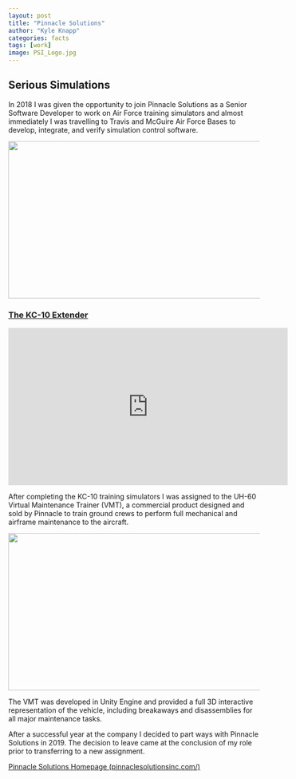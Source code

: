 ```yaml
---
layout: post
title: "Pinnacle Solutions"
author: "Kyle Knapp"
categories: facts
tags: [work]
image: PSI_Logo.jpg
---
```


## Serious Simulations
In 2018 I was given the opportunity to join Pinnacle Solutions as a Senior Software Developer to work on Air Force training simulators and almost immediately I was travelling to Travis and McGuire Air Force Bases to develop, integrate, and verify simulation control software. 

<img src="https://upload.wikimedia.org/wikipedia/commons/b/b9/KC-10_Extender_%282151957820%29.jpg" style="width:560px;height:315px;">

### [The KC-10 Extender](https://en.wikipedia.org/wiki/McDonnell_Douglas_KC-10_Extender)

<iframe width="560" height="315" src="https://www.youtube-nocookie.com/embed/FQRWAOq_jwA" title="YouTube video player" frameborder="0" allow="accelerometer; autoplay; clipboard-write; encrypted-media; gyroscope; picture-in-picture" allowfullscreen></iframe>

After completing the KC-10 training simulators I was assigned to the UH-60 Virtual Maintenance Trainer (VMT), a commercial product designed and sold by Pinnacle to train ground crews to perform full mechanical and airframe maintenance to the aircraft.

<img src="https://i.insider.com/5ddd575bfd9db24bad24bf17?width=1200&format=jpeg" style="width:560px;height:315px;">

The VMT was developed in Unity Engine and provided a full 3D interactive representation of the vehicle, including breakaways and disassemblies for all major maintenance tasks.

After a successful year at the company I decided to part ways with Pinnacle Solutions in 2019. The decision to leave came at the conclusion of my role prior to transferring to a new assignment.

[Pinnacle Solutions Homepage (pinnaclesolutionsinc.com/)](https://pinnaclesolutionsinc.com/)